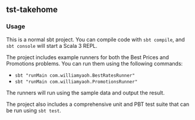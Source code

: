 ## tst-takehome

### Usage

This is a normal sbt project. You can compile code with `sbt compile`, and `sbt console` will start a Scala 3 REPL.

The project includes example runners for both the Best Prices and Promotions problems.
You can run them using the following commands:

- `sbt "runMain com.williamyaoh.BestRatesRunner"`
- `sbt "runMain com.williamyaoh.PromotionsRunner"`

The runners will run using the sample data and output the result.

The project also includes a comprehensive unit and PBT test suite that can be
run using `sbt test`.
